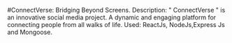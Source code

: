 #ConnectVerse: Bridging Beyond Screens.
Description: " ConnectVerse " is an innovative social media project. A dynamic and engaging 
platform for connecting people from all walks of life. 
Used: ReactJs, NodeJs,Express Js and Mongoose.
